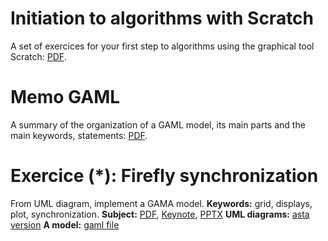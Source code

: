 # Initiation to algorithms with Scratch
A set of exercices for your first step to algorithms using the graphical tool Scratch: [PDF](https://sites.google.com/site/benoitgaudou/teaching/gama-exercices/InitiationtoAlgorithmicswithScratch.pdf?attredirects=0&d=1).

# Memo GAML
A summary of the organization of a GAML model, its main parts and the main keywords, statements: [PDF](https://sites.google.com/site/benoitgaudou/teaching/gama-exercices/MementoAlgoGAML.pdf?attredirects=0&d=1).

# Exercice (*): Firefly synchronization
From UML diagram, implement a GAMA model.
**Keywords:** grid, displays, plot, synchronization.
**Subject:** [PDF](https://sites.google.com/site/benoitgaudou/teaching/gama-exercices/Fireflies%20Exo.pdf?attredirects=0&amp;d=1), [Keynote](https://sites.google.com/site/benoitgaudou/teaching/gama-exercices/Fireflies%20Exo.key?attredirects=0&amp;d=1), [PPTX](https://sites.google.com/site/benoitgaudou/teaching/gama-exercices/Fireflies%20Exo.pptx?attredirects=0&d=1)
**UML diagrams:** [asta version](https://sites.google.com/site/benoitgaudou/teaching/gama-exercices/UML_Firefly_sync.asta?attredirects=0&d=1)
**A model:** [gaml file](https://sites.google.com/site/benoitgaudou/teaching/gama-exercices/luciole_on_grid.gaml?attredirects=0&d=1)